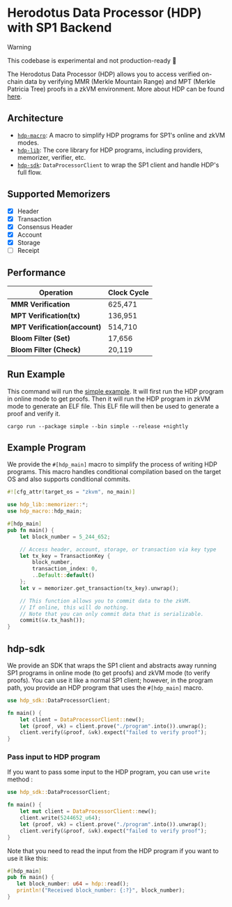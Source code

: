 # Herodotus Data Processor (HDP) with SP1 Backend

> [!WARNING]
> This codebase is experimental and not production-ready 🚧

The Herodotus Data Processor (HDP) allows you to access verified on-chain data by verifying MMR (Merkle Mountain Range) and MPT (Merkle Patricia Tree) proofs in a zkVM environment. More about HDP can be found [here](https://docs.herodotus.dev/herodotus-docs/developers/data-processor).

## Architecture

- [`hdp-macro`](./hdp-macro/): A macro to simplify HDP programs for SP1's online and zkVM modes.
- [`hdp-lib`](./lib/): The core library for HDP programs, including providers, memorizer, verifier, etc.
- [`hdp-sdk`](./hdp-sdk/): `DataProcessorClient` to wrap the SP1 client and handle HDP's full flow.

## Supported Memorizers

- [x] Header
- [x] Transaction
- [x] Consensus Header
- [x] Account
- [x] Storage
- [ ] Receipt

## Performance

| Operation                     | Clock Cycle |
| ----------------------------- | ----------- |
| **MMR Verification**          | 625,471     |
| **MPT Verification(tx)**      | 136,951     |
| **MPT Verification(account)** | 514,710     |
| **Bloom Filter (Set)**        | 17,656      |
| **Bloom Filter (Check)**      | 20,119      |

## Run Example

This command will run the [simple example](./examples/simple/README.md). It will first run the HDP program in online mode to get proofs. Then it will run the HDP program in zkVM mode to generate an ELF file. This ELF file will then be used to generate a proof and verify it.

```
cargo run --package simple --bin simple --release +nightly
```

## Example Program

We provide the `#[hdp_main]` macro to simplify the process of writing HDP programs. This macro handles conditional compilation based on the target OS and also supports conditional commits.

```rust
#![cfg_attr(target_os = "zkvm", no_main)]

use hdp_lib::memorizer::*;
use hdp_macro::hdp_main;

#[hdp_main]
pub fn main() {
    let block_number = 5_244_652;

    // Access header, account, storage, or transaction via key type
    let tx_key = TransactionKey {
        block_number,
        transaction_index: 0,
        ..Default::default()
    };
    let v = memorizer.get_transaction(tx_key).unwrap();

    // This function allows you to commit data to the zkVM.
    // If online, this will do nothing.
    // Note that you can only commit data that is serializable.
    commit(&v.tx_hash());
}
```

## hdp-sdk

We provide an SDK that wraps the SP1 client and abstracts away running SP1 programs in online mode (to get proofs) and zkVM mode (to verify proofs). You can use it like a normal SP1 client; however, in the program path, you provide an HDP program that uses the `#[hdp_main]` macro.

```rust
use hdp_sdk::DataProcessorClient;

fn main() {
    let client = DataProcessorClient::new();
    let (proof, vk) = client.prove("./program".into()).unwrap();
    client.verify(&proof, &vk).expect("failed to verify proof");
}
```

### Pass input to HDP program

If you want to pass some input to the HDP program, you can use `write` method :

```rust
use hdp_sdk::DataProcessorClient;

fn main() {
    let mut client = DataProcessorClient::new();
    client.write(5244652_u64);
    let (proof, vk) = client.prove("./program".into()).unwrap();
    client.verify(&proof, &vk).expect("failed to verify proof");
}
```

Note that you need to read the input from the HDP program if you want to use it like this:

```rust
#[hdp_main]
pub fn main() {
   let block_number: u64 = hdp::read();
   println!("Received block_number: {:?}", block_number);
}

```
